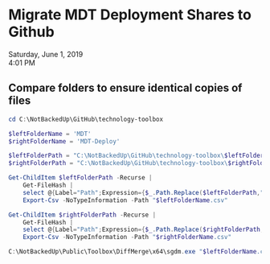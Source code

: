 # Migrate MDT Deployment Shares to Github

Saturday, June 1, 2019\
4:01 PM

## Compare folders to ensure identical copies of files

```PowerShell
cd C:\NotBackedUp\GitHub\technology-toolbox

$leftFolderName = 'MDT'
$rightFolderName = 'MDT-Deploy'

$leftFolderPath = "C:\NotBackedUp\GitHub\technology-toolbox\$leftFolderName"
$rightFolderPath = "C:\NotBackedUp\GitHub\technology-toolbox\$rightFolderName"

Get-ChildItem $leftFolderPath -Recurse |
    Get-FileHash |
    select @{Label="Path";Expression={$_.Path.Replace($leftFolderPath,"")}},Hash |
    Export-Csv -NoTypeInformation -Path "$leftFolderName.csv"

Get-ChildItem $rightFolderPath -Recurse |
    Get-FileHash |
    select @{Label="Path";Expression={$_.Path.Replace($rightFolderPath,"")}},Hash |
    Export-Csv -NoTypeInformation -Path "$rightFolderName.csv"

C:\NotBackedUp\Public\Toolbox\DiffMerge\x64\sgdm.exe "$leftFolderName.csv" "$rightFolderName.csv"
```

